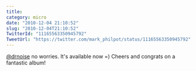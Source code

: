 ```yaml
---
title: 
category: micro
date: "2010-12-04 21:10:52"
slug: "2010-12-04T21:10:52"
TwitterId: "11165563350945792"
TweetUrl: "https://twitter.com/mark_philpot/status/11165563350945792"
---
```


[@drnoise](https://twitter.com/drnoise) no worries. It's available now =) Cheers
and congrats on a fantastic album!
